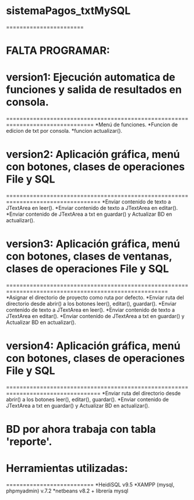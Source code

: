 # sistemaPagos_txtMySQL
=======================
# FALTA PROGRAMAR:

# version1: Ejecución automatica de funciones y salida de resultados en consola.
================================================================================
*Menú de funciones.
*Funcion de edicion de txt por consola.
*funcion actualizar().

# version2: Aplicación gráfica, menú con botones, clases de operaciones File y SQL
==================================================================================
*Enviar contenido de texto a JTextArea en leer().
*Enviar contenido de texto a JTextArea en editar().
*Enviar contenido de JTextArea a txt en guardar() y Actualizar BD en actualizar().

# version3: Aplicación gráfica, menú con botones, clases de ventanas, clases de operaciones File y SQL
======================================================================================================
*Asignar el directorio de proyecto como ruta por defecto.
*Enviar ruta del directorio desde abrir() a los botones leer(), editar(), guardar().
*Enviar contenido de texto a JTextArea en leer().
*Enviar contenido de texto a JTextArea en editar().
*Enviar contenido de JTextArea a txt en guardar() y Actualizar BD en actualizar().

# version4: Aplicación gráfica, menú con botones, clases de operaciones File y SQL
==================================================================================
*Enviar ruta del directorio desde abrir() a los botones leer(), editar(), guardar().
*Enviar contenido de JTextArea a txt en guardar() y Actualizar BD en actualizar().

# BD por ahora trabaja con tabla 'reporte'.

# Herramientas utilizadas:
==========================
*HeidiSQL v9.5
*XAMPP (mysql, phpmyadmin) v.7.2
*netbeans v8.2 + librería mysql
